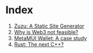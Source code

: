 # Index

1. [Zuzu: A Static Site Generator](./zuzu.html)
1. [Why is Web3 not feasible?](./InfeasibleWeb3.html)
1. [MetaMUI Wallet: A case study](./metamuiwallet.html)
1. [Rust: The next C++?](./rust.html)
